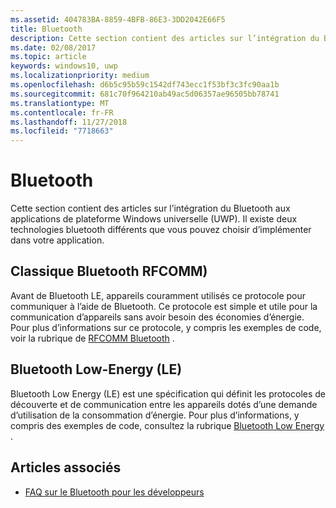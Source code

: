 ```yaml
---
ms.assetid: 404783BA-8859-4BFB-86E3-3DD2042E66F5
title: Bluetooth
description: Cette section contient des articles sur l’intégration du Bluetooth aux applications de la plateforme Windows universelle (UWP), notamment sur l’utilisation des API RFCOMM, GATT et des publications Bluetooth Low Energy (LE).
ms.date: 02/08/2017
ms.topic: article
keywords: windows10, uwp
ms.localizationpriority: medium
ms.openlocfilehash: d6b5c95b59c1542df743ecc1f53bf3c3fc90aa1b
ms.sourcegitcommit: 681c70f964210ab49ac5d06357ae96505bb78741
ms.translationtype: MT
ms.contentlocale: fr-FR
ms.lasthandoff: 11/27/2018
ms.locfileid: "7718663"
---
```

# <a name="bluetooth"></a>Bluetooth
Cette section contient des articles sur l’intégration du Bluetooth aux applications de plateforme Windows universelle (UWP). Il existe deux technologies bluetooth différents que vous pouvez choisir d’implémenter dans votre application.

## <a name="classic-bluetooth-rfcomm"></a>Classique Bluetooth RFCOMM)
Avant de Bluetooth LE, appareils couramment utilisés ce protocole pour communiquer à l’aide de Bluetooth. Ce protocole est simple et utile pour la communication d’appareils sans avoir besoin des économies d’énergie. Pour plus d’informations sur ce protocole, y compris les exemples de code, voir la rubrique de [RFCOMM Bluetooth](send-or-receive-files-with-rfcomm.md) .

## <a name="bluetooth-low-energy-le"></a>Bluetooth Low-Energy (LE)
Bluetooth Low Energy (LE) est une spécification qui définit les protocoles de découverte et de communication entre les appareils dotés d’une demande d’utilisation de la consommation d’énergie. Pour plus d’informations, y compris des exemples de code, consultez la rubrique [Bluetooth Low Energy](bluetooth-low-energy-overview.md) .

## <a name="see-also"></a>Articles associés
- [FAQ sur le Bluetooth pour les développeurs](bluetooth-dev-faq.md)